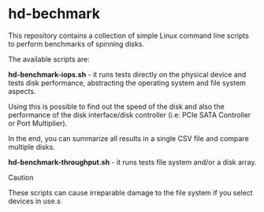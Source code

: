 # hd-bechmark

This repository contains a collection of simple Linux command line scripts to perform benchmarks of spinning disks.

The available scripts are:

**hd-benchmark-iops.sh** - it runs tests directly on the physical device and tests disk performance, abstracting the operating system and file system aspects.

Using this is possible to find out the speed of the disk and also the performance of the disk interface/disk controller (i.e: PCIe SATA Controller or Port Multiplier).

In the end, you can summarize all results in a single CSV file and compare multiple disks.

**hd-benchmark-throughput.sh** - it runs tests file system and/or a disk array.

> [!CAUTION]
> These scripts can cause irreparable damage to the file system if you select devices in use.s
